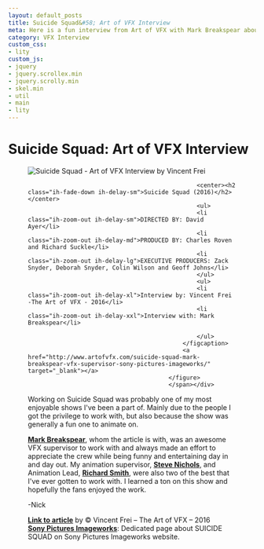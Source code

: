 ```yaml
---
layout: default_posts
title: Suicide Squad&#58; Art of VFX Interview
meta: Here is a fun interview from Art of VFX with Mark Breakspear about the work done on Suicide Squad. 
category: VFX Interview
custom_css:
- lity
custom_js:
- jquery
- jquery.scrollex.min
- jquery.scrolly.min
- skel.min
- util
- main
- lity
---
```


<h1 class="major">Suicide Squad: Art of VFX Interview</h1>

<div><span class="image"><figure class="imghvr-strip-shutter-up"><img src="http://artofvfx.com/wp-content/uploads/2016/08/SuicideSquad_SPI_VFX_03.jpg" alt="Suicide Squad - Art of VFX Interview by Vincent Frei" />
                                                <figcaption>
                                                    
                                                    <center><h2 class="ih-fade-down ih-delay-sm">Suicide Squad (2016)</h2></center>
                                                    <ul>
                                                    <li class="ih-zoom-out ih-delay-sm">DIRECTED BY: David Ayer</li>
                                                    <li class="ih-zoom-out ih-delay-md">PRODUCED BY: Charles Roven and Richard Suckle</li>
                                                    <li class="ih-zoom-out ih-delay-lg">EXECUTIVE PRODUCERS: Zack Snyder, Deborah Snyder, Colin Wilson and Geoff Johns</li>                       
                                                    </ul>                                        
                                                    <ul>
                                                    <li class="ih-zoom-out ih-delay-xl">Interview by: Vincent Frei -The Art of VFX - 2016</li>
                                                    <li class="ih-zoom-out ih-delay-xxl">Interview with: Mark Breakspear</li>
                                                    
                                                    </ul>
                                                </figcaption>
                                                <a href="http://www.artofvfx.com/suicide-squad-mark-breakspear-vfx-supervisor-sony-pictures-imageworks/" target="_blank"></a>
                                            </figure>
                                            </span></div>

Working on Suicide Squad was probably one of my most enjoyable shows I've been a part of. Mainly due to the people I got the privilege to work with, but also because the show was generally a fun one to animate on.

**[Mark Breakspear](http://www.imdb.com/name/nm0106421/)**, whom the article is with, was an awesome VFX supervisor to work with and always made an effort to appreciate the crew while being funny and entertaining day in and day out. My animation supervisor, **[Steve Nichols](http://www.imdb.com/name/nm0629733/)**, and Animation Lead, **[Richard Smith](http://www.imdb.com/name/nm2242449/)**, were also two of the best that I've ever gotten to work with. I learned a ton on this show and hopefully the fans enjoyed the work. 


-Nick

**[Link to article](http://www.artofvfx.com/suicide-squad-mark-breakspear-vfx-supervisor-sony-pictures-imageworks/)** by © Vincent Frei – The Art of VFX – 2016  
**[Sony Pictures Imageworks](http://imageworks.com/shows.php?p=current-shows&s=suicidesquad)**: Dedicated page about SUICIDE SQUAD on Sony Pictures Imageworks website.